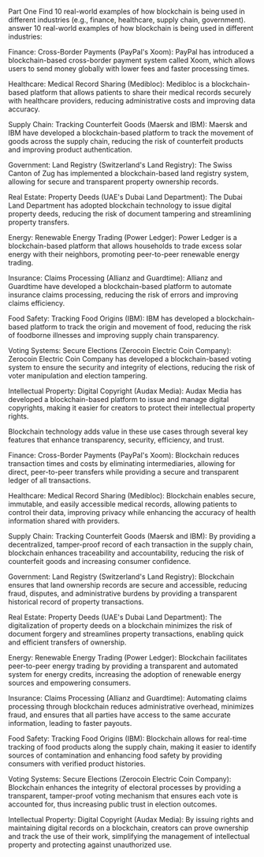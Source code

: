 Part One
Find 10 real-world examples of how blockchain is being used in different industries (e.g., finance, healthcare, supply chain, government).
                                               answer
10 real-world examples of how blockchain is being used in different industries:

Finance: Cross-Border Payments (PayPal's Xoom): PayPal has introduced a blockchain-based cross-border payment system called Xoom, which allows users to send money globally with lower fees and faster processing times.

Healthcare: Medical Record Sharing (Medibloc): Medibloc is a blockchain-based platform that allows patients to share their medical records securely with healthcare providers, reducing administrative costs and improving data accuracy.

Supply Chain: Tracking Counterfeit Goods (Maersk and IBM): Maersk and IBM have developed a blockchain-based platform to track the movement of goods across the supply chain, reducing the risk of counterfeit products and improving product authentication.

Government: Land Registry (Switzerland's Land Registry): The Swiss Canton of Zug has implemented a blockchain-based land registry system, allowing for secure and transparent property ownership records.

Real Estate: Property Deeds (UAE's Dubai Land Department): The Dubai Land Department has adopted blockchain technology to issue digital property deeds, reducing the risk of document tampering and streamlining property transfers.

Energy: Renewable Energy Trading (Power Ledger): Power Ledger is a blockchain-based platform that allows households to trade excess solar energy with their neighbors, promoting peer-to-peer renewable energy trading.

Insurance: Claims Processing (Allianz and Guardtime): Allianz and Guardtime have developed a blockchain-based platform to automate insurance claims processing, reducing the risk of errors and improving claims efficiency.

Food Safety: Tracking Food Origins (IBM): IBM has developed a blockchain-based platform to track the origin and movement of food, reducing the risk of foodborne illnesses and improving supply chain transparency.

Voting Systems: Secure Elections (Zerocoin Electric Coin Company): Zerocoin Electric Coin Company has developed a blockchain-based voting system to ensure the security and integrity of elections, reducing the risk of voter manipulation and election tampering.

Intellectual Property: Digital Copyright (Audax Media): Audax Media has developed a blockchain-based platform to issue and manage digital copyrights, making it easier for creators to protect their intellectual property rights.




Blockchain technology adds value in these use cases through several key features that enhance transparency, security, efficiency, and trust.

Finance: Cross-Border Payments (PayPal's Xoom): Blockchain reduces transaction times and costs by eliminating intermediaries, allowing for direct, peer-to-peer transfers while providing a secure and transparent ledger of all transactions.

Healthcare: Medical Record Sharing (Medibloc): Blockchain enables secure, immutable, and easily accessible medical records, allowing patients to control their data, improving privacy while enhancing the accuracy of health information shared with providers.

Supply Chain: Tracking Counterfeit Goods (Maersk and IBM): By providing a decentralized, tamper-proof record of each transaction in the supply chain, blockchain enhances traceability and accountability, reducing the risk of counterfeit goods and increasing consumer confidence.

Government: Land Registry (Switzerland's Land Registry): Blockchain ensures that land ownership records are secure and accessible, reducing fraud, disputes, and administrative burdens by providing a transparent historical record of property transactions.

Real Estate: Property Deeds (UAE's Dubai Land Department): The digitalization of property deeds on a blockchain minimizes the risk of document forgery and streamlines property transactions, enabling quick and efficient transfers of ownership.

Energy: Renewable Energy Trading (Power Ledger): Blockchain facilitates peer-to-peer energy trading by providing a transparent and automated system for energy credits, increasing the adoption of renewable energy sources and empowering consumers.

Insurance: Claims Processing (Allianz and Guardtime): Automating claims processing through blockchain reduces administrative overhead, minimizes fraud, and ensures that all parties have access to the same accurate information, leading to faster payouts.

Food Safety: Tracking Food Origins (IBM): Blockchain allows for real-time tracking of food products along the supply chain, making it easier to identify sources of contamination and enhancing food safety by providing consumers with verified product histories.

Voting Systems: Secure Elections (Zerocoin Electric Coin Company): Blockchain enhances the integrity of electoral processes by providing a transparent, tamper-proof voting mechanism that ensures each vote is accounted for, thus increasing public trust in election outcomes.

Intellectual Property: Digital Copyright (Audax Media): By issuing rights and maintaining digital records on a blockchain, creators can prove ownership and track the use of their work, simplifying the management of intellectual property and protecting against unauthorized use.
